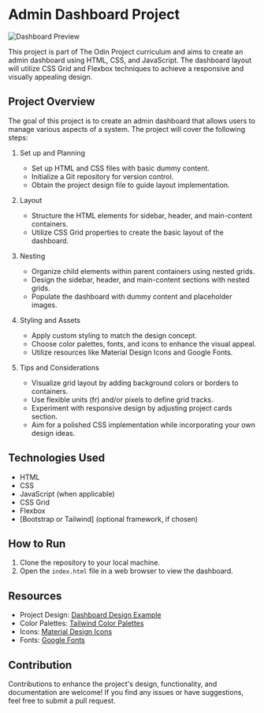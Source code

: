 # Admin Dashboard Project

![Dashboard Preview](https://nzxzn.github.io/admin-dashboard/)

This project is part of The Odin Project curriculum and aims to create an admin dashboard using HTML, CSS, and JavaScript. The dashboard layout will utilize CSS Grid and Flexbox techniques to achieve a responsive and visually appealing design.

## Project Overview

The goal of this project is to create an admin dashboard that allows users to manage various aspects of a system. The project will cover the following steps:

1. Set up and Planning
   - Set up HTML and CSS files with basic dummy content.
   - Initialize a Git repository for version control.
   - Obtain the project design file to guide layout implementation.

2. Layout
   - Structure the HTML elements for sidebar, header, and main-content containers.
   - Utilize CSS Grid properties to create the basic layout of the dashboard.

3. Nesting
   - Organize child elements within parent containers using nested grids.
   - Design the sidebar, header, and main-content sections with nested grids.
   - Populate the dashboard with dummy content and placeholder images.

4. Styling and Assets
   - Apply custom styling to match the design concept.
   - Choose color palettes, fonts, and icons to enhance the visual appeal.
   - Utilize resources like Material Design Icons and Google Fonts.

5. Tips and Considerations
   - Visualize grid layout by adding background colors or borders to containers.
   - Use flexible units (fr) and/or pixels to define grid tracks.
   - Experiment with responsive design by adjusting project cards section.
   - Aim for a polished CSS implementation while incorporating your own design ideas.

## Technologies Used

- HTML
- CSS
- JavaScript (when applicable)
- CSS Grid
- Flexbox
- [Bootstrap or Tailwind] (optional framework, if chosen)

## How to Run

1. Clone the repository to your local machine.
2. Open the `index.html` file in a web browser to view the dashboard.

## Resources

- Project Design: [Dashboard Design Example](link-to-design-file)
- Color Palettes: [Tailwind Color Palettes](https://tailwindcss.com/docs/customizing-colors)
- Icons: [Material Design Icons](https://material.io/resources/icons/)
- Fonts: [Google Fonts](https://fonts.google.com/)

## Contribution

Contributions to enhance the project's design, functionality, and documentation are welcome! If you find any issues or have suggestions, feel free to submit a pull request.
